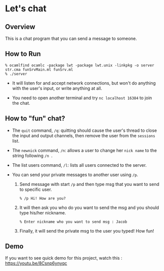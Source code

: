 # Let's chat

## Overview

This is a chat program that you can send a message to someone.

## How to Run

```
% ocamlfind ocamlc -package lwt -package lwt.unix -linkpkg -o server str.cma funSrvMain.ml funSrv.ml
% ./server
```

- It will listen for and accept network connections, but won't do anything with the user's input, or write anything at all.

- You need to open another terminal and try `nc localhost 16384` to join the chat.

## How to "fun" chat?

- The `quit` command, `/q`: quitting should cause the user's thread to
  close the input and output channels, then remove the user from the
  `sessions` list.

- The `newnick` command, `/n`: allows a user to change her `nick name` to the string following `/n `.

- The list users command, `/l`: lists all users connected to the
  server.

- You can send your private messages to another user using `/p`.

  1. Send message with start `/p` and then type msg that you want to send to specific user.

     ```
     % /p Hi! How are you?
     ```

  2. It will then ask you who do you want to send the msg and you should type his/her nickname.

     ```
     % Enter nickname who you want to send msg : Jacob
     ```

  3. Finally, it will send the private msg to the user you typed! How fun!

## Demo

If you want to see quick demo for this project, watch this : https://youtu.be/8Csnp6ynyqc
